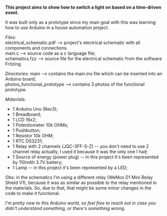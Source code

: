 **This project aims to show how to switch a light on based on a time-driven event.**

It was built only as a prototype since my main goal with this was learning how to use Arduino in a house automation project.

_Files:_<br>
electrical_schematic.pdf --> project's electrical schematic with all components and connections.<br>
main.c --> source code as a c language file;<br>
schematics.fzz --> source file for the electrical schematic from the software Fritzing.

_Directories:_
main --> contains the main.ino file which can be inserted into an Arduino board;<br>
photos_functional_prototype --> contains 3 photos of the functional prototype.

_Materials:_
- 1 Arduino Uno (Rev3);
- 1 Breadboard;
- 1 LCD 16x2;
- 1 Potentiometer 10k OHMs;
- 1 Pushbutton;
- 1 Resistor 10k OHM;
- 1 RTC DS3231;
- 1 Relay with 2 channels (JQC-3FF-S-Z) -- you don't need to use 2 channel relay actually, I used it because it was the only one I had;
- 1 Source of energy (power plug) -- in this project it's been represented by 110mAh 3.7V battery;
- 1 Lamp -- in this project it's been represented by a LED;

Obs: in the schematics I'm using a different relay (WeMos D1 Mini Relay Shield V1), because it was as similar as possible to the relay mentioned in the materials. So, due to that, that might be some minor changes in the code to make it functional.

_I'm pretty new to this Arduino world, so feel free to reach out in case you didn't understand something, or there's something wrong._